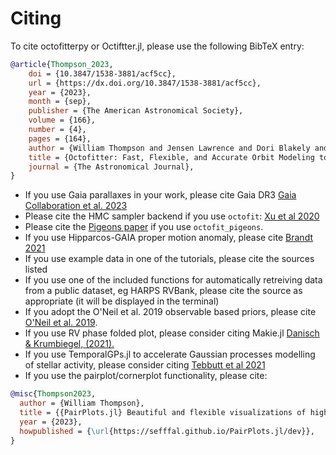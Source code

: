 # Citing

To cite octofitterpy or Octiftter.jl, please use the following BibTeX entry:

```bibtex
@article{Thompson_2023,
    doi = {10.3847/1538-3881/acf5cc},
    url = {https://dx.doi.org/10.3847/1538-3881/acf5cc},
    year = {2023},
    month = {sep},
    publisher = {The American Astronomical Society},
    volume = {166},
    number = {4},
    pages = {164},
    author = {William Thompson and Jensen Lawrence and Dori Blakely and Christian Marois and Jason Wang and Mosé Giordano and Timothy Brandt and Doug Johnstone and Jean-Baptiste Ruffio and S. Mark Ammons and Katie A. Crotts and Clarissa R. Do Ó and Eileen C. Gonzales and Malena Rice},
    title = {Octofitter: Fast, Flexible, and Accurate Orbit Modeling to Detect Exoplanets},
    journal = {The Astronomical Journal},
}
```


* If you use Gaia parallaxes in your work, please cite Gaia DR3 [Gaia Collaboration et al. 2023](https://ui.adsabs.harvard.edu/abs/2023A&A...674A...1G)
* Please cite the HMC sampler backend if you use `octofit`: [Xu et al 2020](http://proceedings.mlr.press/v118/xu20a.html)
* Please cite the [Pigeons paper](https://arxiv.org/abs/2308.09769) if you use `octofit_pigeons`.
* If you use Hipparcos-GAIA proper motion anomaly, please cite [Brandt 2021](https://ui.adsabs.harvard.edu/abs/2021ApJS..254...42B)
* If you use example data in one of the tutorials, please cite the sources listed
* If you use one of the included functions for automatically retreiving data from a public dataset, eg HARPS RVBank, please cite the source as appropriate (it will be displayed in the terminal)
* If you adopt the O'Neil et al. 2019 observable based priors, please cite [O'Neil et al. 2019](https://ui.adsabs.harvard.edu/abs/2019AJ....158....4O).
* If you use RV phase folded plot, please consider citing Makie.jl [Danisch & Krumbiegel, (2021).](https://doi.org/10.21105/joss.03349)
* If you use TemporalGPs.jl to accelerate Gaussian processes modelling of stellar activity, please consider citing [Tebbutt et al 2021](https://proceedings.mlr.press/v161/tebbutt21a.html)
* If you use the pairplot/cornerplot functionality, please cite:
```bibtex
@misc{Thompson2023,
  author = {William Thompson},
  title = {{PairPlots.jl} Beautiful and flexible visualizations of high dimensional data},
  year = {2023},
  howpublished = {\url{https://sefffal.github.io/PairPlots.jl/dev}},
}
```